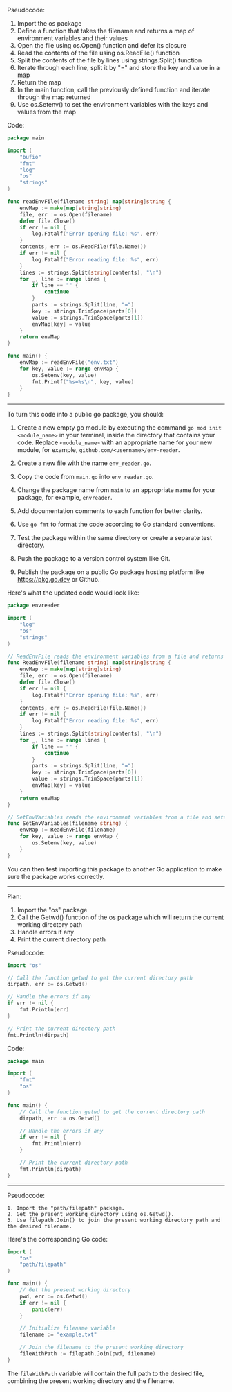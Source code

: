 Pseudocode:

1. Import the os package
2. Define a function that takes the filename and returns a map of environment variables and their values
3. Open the file using os.Open() function and defer its closure
4. Read the contents of the file using os.ReadFile() function
5. Split the contents of the file by lines using strings.Split() function
6. Iterate through each line, split it by "=" and store the key and value in a map
7. Return the map
8. In the main function, call the previously defined function and iterate through the map returned
9. Use os.Setenv() to set the environment variables with the keys and values from the map

Code:

```go
package main

import (
    "bufio"
    "fmt"
    "log"
    "os"
    "strings"
)

func readEnvFile(filename string) map[string]string {
    envMap := make(map[string]string)
    file, err := os.Open(filename)
    defer file.Close()
    if err != nil {
        log.Fatalf("Error opening file: %s", err)
    }
    contents, err := os.ReadFile(file.Name())
    if err != nil {
        log.Fatalf("Error reading file: %s", err)
    }
    lines := strings.Split(string(contents), "\n")
    for _, line := range lines {
        if line == "" {
            continue
        }
        parts := strings.Split(line, "=")
        key := strings.TrimSpace(parts[0])
        value := strings.TrimSpace(parts[1])
        envMap[key] = value
    }
    return envMap
}

func main() {
    envMap := readEnvFile("env.txt")
    for key, value := range envMap {
        os.Setenv(key, value)
        fmt.Printf("%s=%s\n", key, value)
    }
}
```

---

To turn this code into a public go package, you should:

1. Create a new empty go module by executing the command `go mod init <module_name>` in your terminal, inside the directory that contains your code. Replace `<module_name>` with an appropriate name for your new module, for example, `github.com/<username>/env-reader`.

2. Create a new file with the name `env_reader.go`.

3. Copy the code from `main.go` into `env_reader.go`.
 
4. Change the package name from `main` to an appropriate name for your package, for example, `envreader`.

5. Add documentation comments to each function for better clarity.
 
6. Use `go fmt` to format the code according to Go standard conventions.

7. Test the package within the same directory or create a separate test directory.

8. Push the package to a version control system like Git.

9. Publish the package on a public Go package hosting platform like https://pkg.go.dev or Github.

Here's what the updated code would look like:

```go
package envreader

import (
	"log"
	"os"
	"strings"
)

// ReadEnvFile reads the environment variables from a file and returns a map of strings.
func ReadEnvFile(filename string) map[string]string {
	envMap := make(map[string]string)
	file, err := os.Open(filename)
	defer file.Close()
	if err != nil {
		log.Fatalf("Error opening file: %s", err)
	}
	contents, err := os.ReadFile(file.Name())
	if err != nil {
		log.Fatalf("Error reading file: %s", err)
	}
	lines := strings.Split(string(contents), "\n")
	for _, line := range lines {
		if line == "" {
			continue
		}
		parts := strings.Split(line, "=")
		key := strings.TrimSpace(parts[0])
		value := strings.TrimSpace(parts[1])
		envMap[key] = value
	}
	return envMap
}

// SetEnvVariables reads the environment variables from a file and sets the corresponding env variables.
func SetEnvVariables(filename string) {
	envMap := ReadEnvFile(filename)
	for key, value := range envMap {
		os.Setenv(key, value)
	}
}
```

You can then test importing this package to another Go application to make sure the package works correctly.

---

Plan:

1. Import the "os" package
2. Call the Getwd() function of the os package which will return the current working directory path
3. Handle errors if any
4. Print the current directory path


Pseudocode:
```go
import "os"

// Call the function getwd to get the current directory path
dirpath, err := os.Getwd()

// Handle the errors if any
if err != nil {
    fmt.Println(err)
}

// Print the current directory path
fmt.Println(dirpath)
```

Code:
```go
package main

import (
	"fmt"
	"os"
)

func main() {
	// Call the function getwd to get the current directory path
	dirpath, err := os.Getwd()

	// Handle the errors if any
	if err != nil {
		fmt.Println(err)
	}

	// Print the current directory path
	fmt.Println(dirpath)
}
```

---

Pseudocode:
```
1. Import the "path/filepath" package.
2. Get the present working directory using os.Getwd().
3. Use filepath.Join() to join the present working directory path and the desired filename.
```

Here's the corresponding Go code:

```go
import (
    "os"
    "path/filepath"
)

func main() {
    // Get the present working directory
    pwd, err := os.Getwd()
    if err != nil {
        panic(err)
    }

    // Initialize filename variable
    filename := "example.txt"

    // Join the filename to the present working directory
    fileWithPath := filepath.Join(pwd, filename)
}
```

The `fileWithPath` variable will contain the full path to the desired file, combining the present working directory and the filename.
